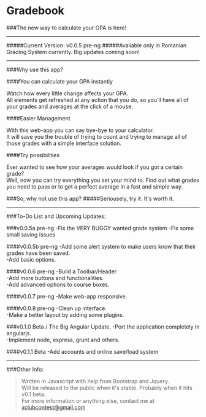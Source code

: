 # Gradebook

###The new way to calculate your GPA is here!

---

#####Current Version: v0.0.5 pre-ng
#####Avaliable only in Romanian Grading System currently. Big updates coming soon!

---


###Why use this app?

####You can calculate your GPA instantly

Watch how every little change affects your GPA.<br/>
All elements get refreshed at any action that you do, so you'll have all of your grades and averages at the click of a mouse.

####Easier Management

With this web-app you can say bye-bye to your calculator.<br/>
It will save you the trouble of trying to count and trying to manage all of those grades with a simple interface solution.

####Try possibilities

Ever wanted to see how your averages would look if you got a certain grade?<br/>
Well, now you can try everything you set your mind to. Find out what grades you need to pass or to get a perfect average in a fast and simple way.

###So, why not use this app?
#####Seriousely, try it. It's worth it.

---

###To-Do List and Upcoming Updates:

###v0.0.5a pre-ng
-Fix the VERY BUGGY wanted grade system
-Fix some small saving issues

####v0.0.5b pre-ng
-Add some alert system to make users know that their grades have been saved.<br/>
-Add basic options.

####v0.0.6 pre-ng
-Build a Toolbar/Header<br/>
-Add more buttons and functionalities.<br/>
-Add advanced options to course boxes.

####v0.0.7 pre-ng
-Make web-app responsive.

####v0.0.8 pre-ng
-Clean up interface.<br/>
-Make a better layout by adding some plugins.

###v0.1.0 Beta / The Big Angular Update.
-Port the application completely in angularjs.<br/>
-Implement node, express, grunt and others.

####v0.1.1 Beta
-Add accounts and online save/load system

---

###Other Info:
>Written in Javascript with help from Bootstrap and Jquery.<br/>
>Will be released to the public when it's stable. Probably when it hits v0.1 beta.<br/>
>For more information or anything else, contact me at xclubcontest@gmail.com